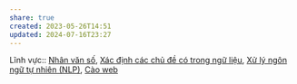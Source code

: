 ```yaml
---
share: true
created: 2023-05-26T14:51
updated: 2024-07-16T23:27
---
```

Lĩnh vực:: [Nhân văn số](../../L%C4%A9nh%20v%E1%BB%B1c/Nh%C3%A2n%20v%C4%83n%20s%E1%BB%91.md), [Xác định các chủ đề có trong ngữ liệu](../../Nhu%20c%E1%BA%A7u%20c%C3%B4ng%20ngh%E1%BB%87/X%C3%A1c%20%C4%91%E1%BB%8Bnh%20c%C3%A1c%20ch%E1%BB%A7%20%C4%91%E1%BB%81%20c%C3%B3%20trong%20ng%E1%BB%AF%20li%E1%BB%87u.md), [Xử lý ngôn ngữ tự nhiên (NLP)](../../L%C4%A9nh%20v%E1%BB%B1c/X%E1%BB%AD%20l%C3%BD%20ng%C3%B4n%20ng%E1%BB%AF%20t%E1%BB%B1%20nhi%C3%AAn%20(NLP).md), [Cào web](../../Nhu%20c%E1%BA%A7u%20c%C3%B4ng%20ngh%E1%BB%87/C%C3%A0o%20web.md)